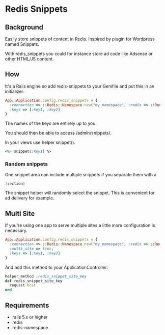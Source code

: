 # Redis Snippets

## Background

Easily store snippets of content in Redis. Inspired by plugin for Wordpress named Snippets.

With redis_snippets you could for instance store ad code like Adsense or other HTML/JS content.

## How

It's a Rails engine so add redis-snippets to your Gemfile and put this in an initializer:

``` ruby
App::Application.config.redis_snippets = {
  :connection => ::Redis::Namespace.new("my_namespace", :redis => ::Redis.new),
  :keys => [:key1, :key2]
}
```

The names of the keys are entirely up to you.

You should then be able to access /admin/snippets/.

In your views use helper snippet().

``` ruby
<%= snippet(:key1) %>
```

### Random snippets

One snippet area can include multiple snippets if you separate them with a

```
[section]
```

The snippet helper will randomly select the snippet. This is convenient for ad delivery for example.

## Multi Site

If you're using one app to serve multiple sites a little more configuration is necessary.

``` ruby
App::Application.config.redis_snippets = {
  :connection => ::Redis::Namespace.new("my_namespace", :redis => ::Redis.new),
  :multi_site => true,
  :keys => [:key1, :key2]
}
```

And add this method to your ApplicationController:

``` ruby
helper_method :redis_snippet_site_key
def redis_snippet_site_key
  request.host
end
```

## Requirements

* rails 5.x or higher
* redis
* redis-namespace
